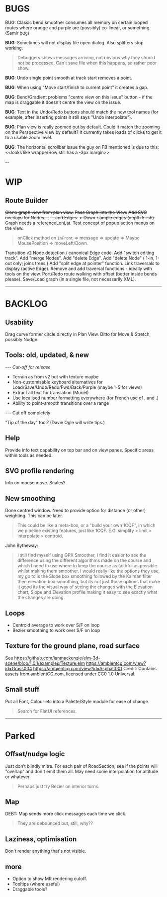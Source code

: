 
# BUGS

BUG: Classic bend smoother consumes all memory on certain looped routes where
     orange and purple are (possibly) co-linear, or something. (Samir bug)

**BUG**: Sometimes will not display file open dialog. Also splitters stop working.
> Debuggers shows messages arriving, not obvious why they should not be processed.
> Can't save file when this happens, so rather poor show.

**BUG**: Undo single point smooth at track start removes a point.

**BUG**: When using "Move start/finish to current point" it creates a gap.

**BUG**: Bend/Gradient problems "centre view on this issue" button -
if the map is draggable it doesn't centre the view on the issue.

**BUG**: Text in the Undo/Redo buttons should match the new tool names (for example,
after inserting points it still says "Undo interpolate").

**BUG**: Plan view is really zoomed out by default. Could it match the zooming on the 
Perspective view by default? It currently takes loads of clicks to get it to a usable zoom level.

**BUG**: The horizontal scrollbar issue the guy on FB mentioned is due to this:
<<looks like wrapperRow still has a -3px margin>>
 
--

# WIP

## Route Builder

~~Clone graph view from plan view.~~
~~Pass Graph into the View.~~
~~Add SVG overlays for Nodes ...~~
~~... and Edges.~~
~~> Down-sample edges (depth 5-ish).~~
Graph needs a referenceLonLat.
Test concept of popup action menus on the view.
> onClick method on `inFront` => message => update => Maybe MousePosition => moveLeft/Down.

Transition v2 Node detection / canonical Edge code.
Add "switch editing track".
Add "merge Nodes".
Add "delete Edge".
Add "delete Node" ( 1-in, 1-out only; joins trees )
Add "split edge at pointer" function.
Link traversals to display (active Edge).
Remove and add traversal functions - ideally with tools on the view.
Port/Redo route walking with offset (better inside bends please).
Save/Load graph (in a single file, not necessarily XML).

---

# BACKLOG

## Usability

Drag curve former circle directly in Plan View.
Ditto for Move & Stretch, possibly Nudge.

## Tools: old, updated, & new

--- _Cut-off for release_
- Terrain as from v2 but with texture maybe
- Non-customisable keyboard alternatives for Load/Save/Undo/Redo/Fwd/Back/Purple (maybe 1-5 for views)
- Extract all text for translation (Muriel)
- Use localised number formatting everywhere (for French use of , and .)
- Ability to point-smooth transitions over a range

--- Cut off completely

"Tip of the day" tool? (Davie Ogle will write tips.)

## Help

Provide info text capability on top bar and on view panes.
Specific areas within tools as needed.

## SVG profile rendering

Info on mouse move.
Scales?

## New smoothing

Done centred window. Need to provide option for distance (or other) weighting. This can be later.

> This could be like a meta-box, or a "build your own 1CQF", in which
> we pipeline existing features, just like 1CQF.
> E.G. simplify > limit > interpolate > centroid.

John Bytheway:
> I still find myself using GPX Smoother, I find it easier to see the
difference using the different algorithms made on the course and which
I need to use where to keep the course as faithful as possible whilst
making them smoother. I would really like the options they use, my go
to is the Slope box smoothing followed by the Kalman filter then
elevation box smoothing, but its not just those options that make it
good its the visual way of seeing the changes with the Elevation
chart, Slope and Elevation profile making it easy to see exactly what
the changes are doing.

## Loops

- Centroid average to work over S/F on loop
- Bezier smoothing to work over S/F on loop

## Texture for the ground plane, road surface

See https://github.com/ianmackenzie/elm-3d-scene/blob/1.0.1/examples/Texture.elm
https://ambientcg.com/view?id=Grass004
https://ambientcg.com/view?id=Asphalt001
Credit: Contains assets from ambientCG.com, licensed under CC0 1.0 Universal.

## Small stuff

Put all Font, Colour etc into a Palette/Style module for ease of change.
> Search for FlatUI references.
 
---

# Parked

## Offset/nudge logic

Just don't blindly mitre. For each pair of RoadSection, see if the points will
"overlap" and don't emit them all. May need some interpolation for altitude or whatever.
> Perhaps just try Bezier on interior turns.

## Map

DEBT: Map sends more click messages each time we click.
> They are debounced but, still, why??

## Laziness, optimisation

Don't render anything that's not visible.

## more

- Option to show MR rendering cutoff.
- Tooltips (where useful)
- Draggable tools?
